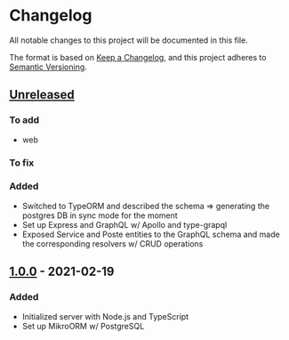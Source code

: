 # Changelog

All notable changes to this project will be documented in this file.

The format is based on [Keep a Changelog](https://keepachangelog.com/en/1.0.0/),
and this project adheres to [Semantic Versioning](https://semver.org/spec/v2.0.0.html).

## [Unreleased](https://github.com/benzinho75/JEECE-collab/compare/v1.0.0...HEAD)

### To add

- web

### To fix

### Added

- Switched to TypeORM and described the schema => generating the postgres DB in sync mode for the moment
- Set up Express and GraphQL w/ Apollo and type-grapql
- Exposed Service and Poste entities to the GraphQL schema and made the corresponding resolvers w/ CRUD operations

## [1.0.0](https://github.com/benzinho75/JEECE-collab/releases/tag/v1.0.0) - 2021-02-19

### Added

- Initialized server with Node.js and TypeScript
- Set up MikroORM w/ PostgreSQL
